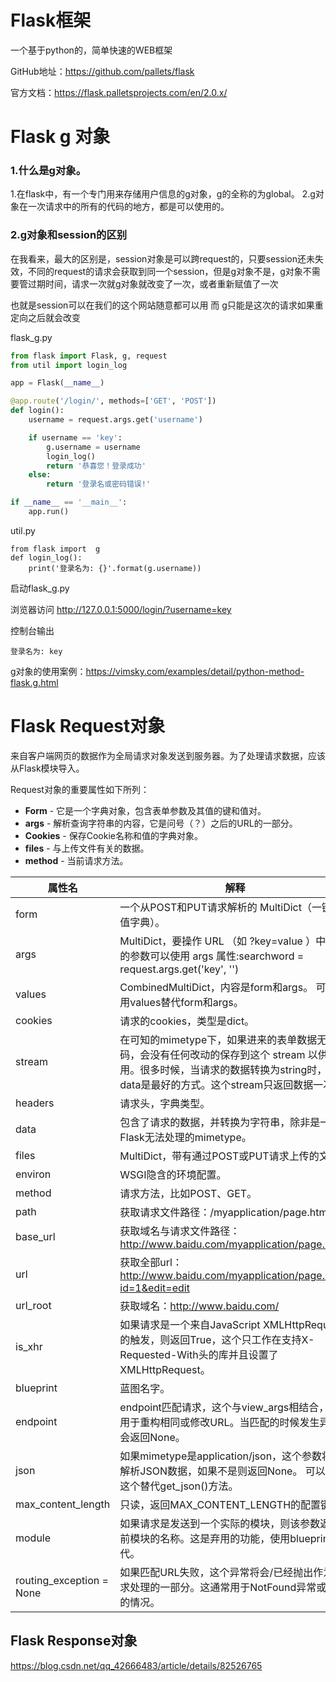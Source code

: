 # Flask框架

一个基于python的，简单快速的WEB框架

GitHub地址：https://github.com/pallets/flask

官方文档：https://flask.palletsprojects.com/en/2.0.x/

# Flask g 对象

### 1.什么是g对象。

1.在flask中，有一个专门用来存储用户信息的g对象，g的全称的为global。
2.g对象在一次请求中的所有的代码的地方，都是可以使用的。

### 2.g对象和session的区别

在我看来，最大的区别是，session对象是可以跨request的，只要session还未失效，不同的request的请求会获取到同一个session，但是g对象不是，g对象不需要管过期时间，请求一次就g对象就改变了一次，或者重新赋值了一次

也就是session可以在我们的这个网站随意都可以用 而 g只能是这次的请求如果重定向之后就会改变

flask_g.py

```python
from flask import Flask, g, request
from util import login_log

app = Flask(__name__)

@app.route('/login/', methods=['GET', 'POST'])
def login():
    username = request.args.get('username')

    if username == 'key':
        g.username = username
        login_log()
        return '恭喜您！登录成功'
    else:
        return '登录名或密码错误!'

if __name__ == '__main__':
    app.run()
```

util.py

```
from flask import  g
def login_log():
    print('登录名为: {}'.format(g.username))
```

启动flask_g.py  

浏览器访问 http://127.0.0.1:5000/login/?username=key

控制台输出 

```
登录名为: key
```

g对象的使用案例：https://vimsky.com/examples/detail/python-method-flask.g.html



# Flask Request对象

来自客户端网页的数据作为全局请求对象发送到服务器。为了处理请求数据，应该从Flask模块导入。

Request对象的重要属性如下所列：

- **Form** - 它是一个字典对象，包含表单参数及其值的键和值对。
- **args** - 解析查询字符串的内容，它是问号（？）之后的URL的一部分。
- **Cookies** - 保存Cookie名称和值的字典对象。
- **files** - 与上传文件有关的数据。
- **method** - 当前请求方法。

| 属性名                   | 解释                                                         |
| ------------------------ | ------------------------------------------------------------ |
| form                     | 一个从POST和PUT请求解析的 MultiDict（一键多值字典）。        |
| args                     | MultiDict，要操作 URL （如 ?key=value ）中提交的参数可以使用 args 属性:searchword = request.args.get('key', '') |
| values                   | CombinedMultiDict，内容是form和args。 可以使用values替代form和args。 |
| cookies                  | 请求的cookies，类型是dict。                                  |
| stream                   | 在可知的mimetype下，如果进来的表单数据无法解码，会没有任何改动的保存到这个 stream 以供使用。很多时候，当请求的数据转换为string时，使用data是最好的方式。这个stream只返回数据一次。 |
| headers                  | 请求头，字典类型。                                           |
| data                     | 包含了请求的数据，并转换为字符串，除非是一个Flask无法处理的mimetype。 |
| files                    | MultiDict，带有通过POST或PUT请求上传的文件。                 |
| environ                  | WSGI隐含的环境配置。                                         |
| method                   | 请求方法，比如POST、GET。                                    |
| path                     | 获取请求文件路径：/myapplication/page.html                   |
| base_url                 | 获取域名与请求文件路径：http://www.baidu.com/myapplication/page.html |
| url                      | 获取全部url：http://www.baidu.com/myapplication/page.html?id=1&edit=edit |
| url_root                 | 获取域名：http://www.baidu.com/                              |
| is_xhr                   | 如果请求是一个来自JavaScript XMLHttpRequest的触发，则返回True，这个只工作在支持X-Requested-With头的库并且设置了XMLHttpRequest。 |
| blueprint                | 蓝图名字。                                                   |
| endpoint                 | endpoint匹配请求，这个与view_args相结合，可是用于重构相同或修改URL。当匹配的时候发生异常，会返回None。 |
| json                     | 如果mimetype是application/json，这个参数将会解析JSON数据，如果不是则返回None。 可以使用这个替代get_json()方法。 |
| max_content_length       | 只读，返回MAX_CONTENT_LENGTH的配置键。                       |
| module                   | 如果请求是发送到一个实际的模块，则该参数返回当前模块的名称。这是弃用的功能，使用blueprints替代。 |
| routing_exception = None | 如果匹配URL失败，这个异常将会/已经抛出作为请求处理的一部分。这通常用于NotFound异常或类似的情况。 |



## Flask Response对象

https://blog.csdn.net/qq_42666483/article/details/82526765

